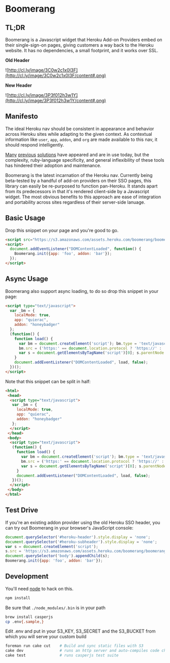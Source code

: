# Boomerang

## TL;DR

Boomerang is a Javascript widget that Heroku Add-on Providers embed on their
single-sign-on pages, giving customers a way back to the Heroku website.
It has no dependencies, a small footprint, and it works over SSL.

**Old Header**

![http://cl.ly/image/3C0w2c1x0I3F](http://cl.ly/image/3C0w2c1x0I3F/content#.png)

**New Header**

![http://cl.ly/image/3P3f012h3w1Y](http://cl.ly/image/3P3f012h3w1Y/content#.png)

## Manifesto

The ideal Heroku nav should be consistent in appearance and behavior across Heroku sites
while adapting to the given context. As contextual information like `user`, `app`, `addon`, and `org`
are made available to this nav, it should respond intelligently.

[Many](https://github.com/heroku/heroku-nav)
[previous](https://github.com/heroku/fuji)
[solutions](https://github.com/heroku/fuji-sherpa) have appeared and are in use today, but the
complexity, ruby-language specificity, and general inflexibility of these tools has hindered
their adoption and maintenance.

Boomerang is the latest incarnation of the Heroku nav.
Currently being beta-tested by a handful of add-on providers on their SSO pages, this library
can easily be re-purposed to function pan-Heroku. It stands apart from its predecessors in that
it's rendered client-side by a Javascript widget. The most obvious benefits to this approach are
ease of integration and portability across sites regardless of their server-side lanuage.

## Basic Usage

Drop this snippet on your page and you're good to go.

```html
<script src="https://s3.amazonaws.com/assets.heroku.com/boomerang/boomerang.js"></script>
<script>
  document.addEventListener("DOMContentLoaded", function() {
    Boomerang.init({app: 'foo', addon: 'bar'});
  });
</script>
```

## Async Usage

Boomerang also support async loading, to do so drop this snippet in your page:

```html
<script type="text/javascript">
  var _bm = {
    localMode: true,
    app: "quierac",
    addon: "honeybadger"
  };
  (function() {
    function load() {
      var bm = document.createElement('script'); bm.type = 'text/javascript'; bm.async = true;
      bm.src = ('https:' == document.location.protocol ? 'https://' : 'http://') + 's3.amazonaws.com/assets.heroku.com/boomerang/boomerang.js';
      var s = document.getElementsByTagName('script')[0]; s.parentNode.insertBefore(bm, s);
    }
    document.addEventListener("DOMContentLoaded", load, false);
  })();
</script>
```

Note that this snippet can be split in half:

```html
<html>
 <head>
  <script type="text/javascript">
   var _bm = {
     localMode: true,
     app: "quierac",
     addon: "honeybadger"
   };
  </script>
 </head>
 <body>
  <script type="text/javascript">
   (function() {
     function load() {
       var bm = document.createElement('script'); bm.type = 'text/javascript'; bm.async = true;
       bm.src = ('https:' == document.location.protocol ? 'https://' : 'http://') + 's3.amazonaws.com/assets.heroku.com/boomerang/boomerang.js';
       var s = document.getElementsByTagName('script')[0]; s.parentNode.insertBefore(bm, s);
     }
     document.addEventListener("DOMContentLoaded", load, false);
   })();
  </script>
 </body>
</html>
``` 

## Test Drive

If you're an existing addon provider using the old Heroku SSO header, you can try out
Boomerang in your browser's JavaScript console:

```js
document.querySelector('#heroku-header').style.display = 'none';
document.querySelector('#heroku-subheader').style.display = 'none';
var s = document.createElement('script');
s.src = 'https://s3.amazonaws.com/assets.heroku.com/boomerang/boomerang.js';
document.querySelector('body').appendChild(s);
Boomerang.init({app: 'foo', addon: 'bar'});
```

## Development

You'll need [node](http://nodejs.org/download/) to hack on this.

```bash
npm install
```
Be sure that ```./node_modules/.bin``` is in your path

```bash
brew install casperjs
cp .env{.sample,}
```
Edit .env and put in your S3_KEY, S3_SECRET and the S3_BUCKET from which you will serve your custom build

```bash
foreman run cake cut    # Build and sync static files with S3
cake dev                # runs an http server and auto-compiles code changes
cake test               # runs casperjs test suite
```

